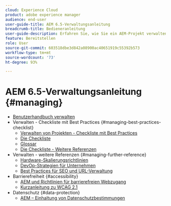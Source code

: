```yaml
---
cloud: Experience Cloud
product: adobe experience manager
audience: end-user
user-guide-title: AEM 6.5-Verwaltungsanleitung
breadcrumb-title: Bedieneranleitung
user-guide-description: Erfahren Sie, wie Sie ein AEM-Projekt verwalten können.
feature: Bereitstellen
role: User
source-git-commit: 603518dbe3d842a08900ac40651919c55392b573
workflow-type: tm+mt
source-wordcount: '73'
ht-degree: 93%

---
```



# AEM 6.5-Verwaltungsanleitung {#managing}

+ [Benutzerhandbuch verwalten](home.md)
+ Verwalten - Checkliste mit Best Practices {#managing-best-practices-checklist}
   + [Verwalten von Projekten - Checkliste mit Best Practices](best-practices.md)
   + [Die Checkliste](best-practices-checklist.md)
   + [Glossar](best-practices-glossary.md)
   + [Die Checkliste - Weitere Referenzen](best-practices-further-reference.md)
+ Verwalten - weitere Referenzen {#managing-further-reference}
   + [Hardware-Skalierungsrichtlinien](hardware-sizing-guidelines.md)
   + [DevOp-Strategien für Unternehmen](enterprise-devops.md)
   + [Best Practices für SEO und URL-Verwaltung](seo-and-url-management.md)
+ Barrierefreiheit {#accessibility}
   + [AEM und Richtlinien für barrierefreien Webzugang](web-accessibility.md)
   + [Kurzanleitung zu WCAG 2.1](qg-wcag.md)
+ Datenschutz {#data-protection}
   + [AEM – Einhaltung von Datenschutzbestimmungen](data-protection-and-privacy.md)
